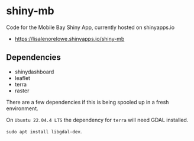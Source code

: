 # shiny-mb
Code for the Mobile Bay Shiny App, currently hosted on shinyapps.io
- https://lisalenorelowe.shinyapps.io/shiny-mb


## Dependencies

 - shinydashboard
 - leaflet
 - terra
 - raster

There are a few dependencies if this is being spooled up in a fresh environment.

On `Ubuntu 22.04.4 LTS` the dependency for `terra` will need GDAL installed.  

`sudo apt install libgdal-dev`.
